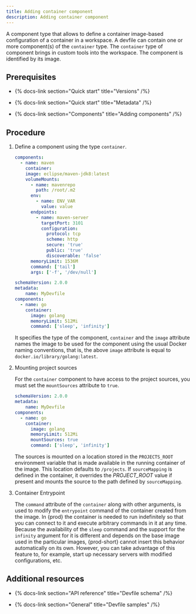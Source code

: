 ```yaml
---
title: Adding container component
description: Adding container component
---
```


A component type that allows to define a container image-based
configuration of a container in a workspace. A devfile can contain one
or more component(s) of the `container` type. The `container` type of
component brings in custom tools into the workspace. The component is
identified by its image.

## Prerequisites

- {% docs-link section="Quick start" title="Versions" /%}

- {% docs-link section="Quick start" title="Metadata" /%}

- {% docs-link section="Components" title="Adding components" /%}

## Procedure

1. Define a component using the type `container`.

    ```yaml {% title="A container component" filename="devfile.yaml" %}
    components:
      - name: maven
        container:
        image: eclipse/maven-jdk8:latest
        volumeMounts:
          - name: mavenrepo
            path: /root/.m2
          env:
            - name: ENV_VAR
              value: value
          endpoints:
            - name: maven-server
              targetPort: 3101
              configuration:
                protocol: tcp
                scheme: http
                secure: 'true'
                public: 'true'
                discoverable: 'false'
          memoryLimit: 1536M
          command: ['tail']
          args: ['-f', '/dev/null']
    ```

    ```yaml {% title="A minimal container component" filename="devfile.yaml" %}
    schemaVersion: 2.0.0
    metadata:
        name: MyDevfile
    components:
      - name: go
        container:
          image: golang
          memoryLimit: 512Mi
          command: ['sleep', 'infinity']
    ```

    It specifies the type of the component, `container` and the `image`
    attribute names the image to be used for the component using the
    usual Docker naming conventions, that is, the above `image`
    attribute is equal to `docker.io/library/golang:latest`.

2. Mounting project sources

    For the `container` component to have access to the project sources,
    you must set the `mountSources` attribute to `true`.

    ```yaml {% filename="devfile.yaml" %}
    schemaVersion: 2.0.0
    metadata:
        name: MyDevfile
    components:
      - name: go
        container:
          image: golang
          memoryLimit: 512Mi
          mountSources: true
          command: ['sleep', 'infinity']
    ```

    The sources is mounted on a location stored in the `PROJECTS_ROOT`
    environment variable that is made available in the running container
    of the image. This location defaults to `/projects`. If
    `sourceMapping` is defined in the container, it overrides the
    *PROJECT\_ROOT* value if present and mounts the source to the path
    defined by `sourceMapping`.

3. Container Entrypoint

    The `command` attribute of the `container` along with other arguments, is used to modify the `entrypoint` command of the container created from the image. In {prod} the container is needed to run indefinitely so that you can connect to it and execute arbitrary commands in it at any time. Because the availability of the `sleep` command and the support for the `infinity` argument for it is different and depends on the base image used in the particular images, {prod-short} cannot insert this behavior automatically on its own. However, you can take advantage of this feature to, for example, start up necessary servers with modified configurations, etc.

## Additional resources

- {% docs-link section="API reference" title="Devfile schema" /%}

- {% docs-link section="General" title="Devfile samples" /%}
